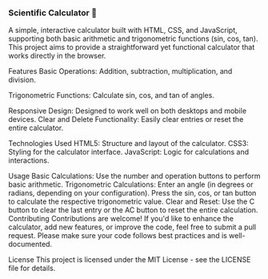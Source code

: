 ### Scientific Calculator 🧮
A simple, interactive calculator built with HTML, CSS, and JavaScript, supporting both basic arithmetic and trigonometric functions (sin, cos, tan). This project aims to provide a straightforward yet functional calculator that works directly in the browser.

Features
Basic Operations: Addition, subtraction, multiplication, and division.

Trigonometric Functions: Calculate sin, cos, and tan of angles.

Responsive Design: Designed to work well on both desktops and mobile devices.
Clear and Delete Functionality: Easily clear entries or reset the entire calculator.

Technologies Used
HTML5: Structure and layout of the calculator.
CSS3: Styling for the calculator interface.
JavaScript: Logic for calculations and interactions.

Usage
Basic Calculations: Use the number and operation buttons to perform basic arithmetic.
Trigonometric Calculations:
Enter an angle (in degrees or radians, depending on your configuration).
Press the sin, cos, or tan button to calculate the respective trigonometric value.
Clear and Reset: Use the C button to clear the last entry or the AC button to reset the entire calculation.
Contributing
Contributions are welcome! If you'd like to enhance the calculator, add new features, or improve the code, feel free to submit a pull request. Please make sure your code follows best practices and is well-documented.

License
This project is licensed under the MIT License - see the LICENSE file for details.

